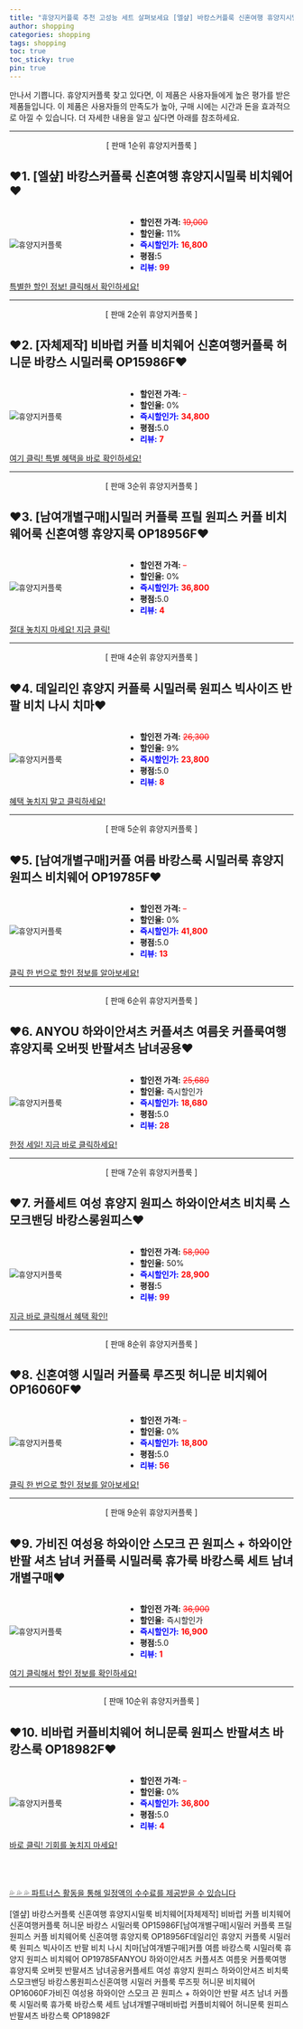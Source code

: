 ```yaml
---
title: "휴양지커플룩 추천 고성능 세트 살펴보세요 [엘샾] 바캉스커플룩 신혼여행 휴양지시밀룩 비치웨어"
author: shopping
categories: shopping
tags: shopping
toc: true
toc_sticky: true
pin: true
---
```

만나서 기쁩니다. 휴양지커플룩 찾고 있다면, 이 제품은 사용자들에게 높은 평가를 받은 제품들입니다. 이 제품은 사용자들의 만족도가 높아, 구매 시에는 시간과 돈을 효과적으로 아낄 수 있습니다. 더 자세한 내용을 알고 싶다면 아래를 참조하세요.

---
<p class="toplist" style="margin: 0 auto; display: block; width: fit-content;">[ 판매 1순위 휴양지커플룩 ]</p>

<h2><strong>❤️1. [엘샾] 바캉스커플룩 신혼여행 휴양지시밀룩 비치웨어❤️</strong></h2>

<div style="display: flex; align-items: center;">
    <div style="flex: 0.4;">
        <img src="https://thumbnail8.coupangcdn.com/thumbnails/remote/230x230ex/image/vendor_inventory/94fd/bc971acd72e271c48384bedfe3900b438da2952454c884225235be264d03.jpg" alt="휴양지커플룩" style="max-width: 100%;">
    </div>
    <div style="flex: 0.6; margin-left: 10px;">
        <ul>
            <li><strong>할인전 가격:</strong> <del style="color: red;">19,000</del></li>
            <li><strong>할인율:</strong> 11%</li>
            <li><span style='color:blue'><strong>즉시할인가:</strong></span> <span style='color:red'><strong>16,800</strong></span></li>
            <li><strong>평점:</strong>5</li>
            <li><span style='color:blue'><strong>리뷰:</strong></span> <span style='color:red'><strong>99</strong></span></li>
        </ul>
    </div>
</div>
<div class="center">
    <a href="https://selin100587001.github.io?lptag=AF9450613&subid=githubio&pageKey=8204954831&traceid=V0-153&itemId=23532183134&vendorItemId=90558469544" class="myButton">
        특별한 할인 정보! 클릭해서 확인하세요!
    </a>
</div>


---
<p class="toplist" style="margin: 0 auto; display: block; width: fit-content;">[ 판매 2순위 휴양지커플룩 ]</p>

<h2><strong>❤️2. [자체제작] 비바럽 커플 비치웨어 신혼여행커플룩 허니문 바캉스 시밀러룩 OP15986F❤️</strong></h2>

<div style="display: flex; align-items: center;">
    <div style="flex: 0.4;">
        <img src="https://thumbnail10.coupangcdn.com/thumbnails/remote/230x230ex/image/vendor_inventory/458d/e16fa6c2b10cc5d6ab7e8df0500116b62053db6281bed7b1955147bfa287.jpg" alt="휴양지커플룩" style="max-width: 100%;">
    </div>
    <div style="flex: 0.6; margin-left: 10px;">
        <ul>
            <li><strong>할인전 가격:</strong> <del style="color: red;">-</del></li>
            <li><strong>할인율:</strong> 0%</li>
            <li><span style='color:blue'><strong>즉시할인가:</strong></span> <span style='color:red'><strong>34,800</strong></span></li>
            <li><strong>평점:</strong>5.0</li>
            <li><span style='color:blue'><strong>리뷰:</strong></span> <span style='color:red'><strong>7</strong></span></li>
        </ul>
    </div>
</div>
<div class="center">
    <a href="https://selin100587001.github.io?lptag=AF9450613&subid=githubio&pageKey=7694590527&traceid=V0-153&itemId=20585100690&vendorItemId=88389547422" class="myButton">
        여기 클릭! 특별 혜택을 바로 확인하세요!
    </a>
</div>


---
<p class="toplist" style="margin: 0 auto; display: block; width: fit-content;">[ 판매 3순위 휴양지커플룩 ]</p>

<h2><strong>❤️3. [남여개별구매]시밀러 커플룩 프릴 원피스 커플 비치웨어룩 신혼여행 휴양지룩 OP18956F❤️</strong></h2>

<div style="display: flex; align-items: center;">
    <div style="flex: 0.4;">
        <img src="https://thumbnail9.coupangcdn.com/thumbnails/remote/230x230ex/image/vendor_inventory/4374/e7e802c675789e1519c72fbc42a81a435a41d67c4aa24be380a87d9bb560.jpg" alt="휴양지커플룩" style="max-width: 100%;">
    </div>
    <div style="flex: 0.6; margin-left: 10px;">
        <ul>
            <li><strong>할인전 가격:</strong> <del style="color: red;">-</del></li>
            <li><strong>할인율:</strong> 0%</li>
            <li><span style='color:blue'><strong>즉시할인가:</strong></span> <span style='color:red'><strong>36,800</strong></span></li>
            <li><strong>평점:</strong>5.0</li>
            <li><span style='color:blue'><strong>리뷰:</strong></span> <span style='color:red'><strong>4</strong></span></li>
        </ul>
    </div>
</div>
<div class="center">
    <a href="https://selin100587001.github.io?lptag=AF9450613&subid=githubio&pageKey=6979045452&traceid=V0-153&itemId=17042601738&vendorItemId=87109095611" class="myButton">
        절대 놓치지 마세요! 지금 클릭!
    </a>
</div>


---
<p class="toplist" style="margin: 0 auto; display: block; width: fit-content;">[ 판매 4순위 휴양지커플룩 ]</p>

<h2><strong>❤️4. 데일리인 휴양지 커플룩 시밀러룩 원피스 빅사이즈 반팔 비치 나시 치마❤️</strong></h2>

<div style="display: flex; align-items: center;">
    <div style="flex: 0.4;">
        <img src="https://thumbnail8.coupangcdn.com/thumbnails/remote/230x230ex/image/vendor_inventory/e23f/bafce14c65cb324c43156c9628235c82066193c400664c9ebf992a3d1965.jpg" alt="휴양지커플룩" style="max-width: 100%;">
    </div>
    <div style="flex: 0.6; margin-left: 10px;">
        <ul>
            <li><strong>할인전 가격:</strong> <del style="color: red;">26,300</del></li>
            <li><strong>할인율:</strong> 9%</li>
            <li><span style='color:blue'><strong>즉시할인가:</strong></span> <span style='color:red'><strong>23,800</strong></span></li>
            <li><strong>평점:</strong>5.0</li>
            <li><span style='color:blue'><strong>리뷰:</strong></span> <span style='color:red'><strong>8</strong></span></li>
        </ul>
    </div>
</div>
<div class="center">
    <a href="https://selin100587001.github.io?lptag=AF9450613&subid=githubio&pageKey=8120438819&traceid=V0-153&itemId=23033301014&vendorItemId=90067055738" class="myButton">
        혜택 놓치지 말고 클릭하세요!
    </a>
</div>


---
<p class="toplist" style="margin: 0 auto; display: block; width: fit-content;">[ 판매 5순위 휴양지커플룩 ]</p>

<h2><strong>❤️5. [남여개별구매]커플 여름 바캉스룩 시밀러룩 휴양지 원피스 비치웨어 OP19785F❤️</strong></h2>

<div style="display: flex; align-items: center;">
    <div style="flex: 0.4;">
        <img src="https://thumbnail10.coupangcdn.com/thumbnails/remote/230x230ex/image/vendor_inventory/6466/ba453d60ec1725402c65fb1d53adf2054356c43cf95c78d19583ff54e448.jpg" alt="휴양지커플룩" style="max-width: 100%;">
    </div>
    <div style="flex: 0.6; margin-left: 10px;">
        <ul>
            <li><strong>할인전 가격:</strong> <del style="color: red;">-</del></li>
            <li><strong>할인율:</strong> 0%</li>
            <li><span style='color:blue'><strong>즉시할인가:</strong></span> <span style='color:red'><strong>41,800</strong></span></li>
            <li><strong>평점:</strong>5.0</li>
            <li><span style='color:blue'><strong>리뷰:</strong></span> <span style='color:red'><strong>13</strong></span></li>
        </ul>
    </div>
</div>
<div class="center">
    <a href="https://selin100587001.github.io?lptag=AF9450613&subid=githubio&pageKey=7636423043&traceid=V0-153&itemId=20279051044&vendorItemId=87684451101" class="myButton">
        클릭 한 번으로 할인 정보를 알아보세요!
    </a>
</div>


---
<p class="toplist" style="margin: 0 auto; display: block; width: fit-content;">[ 판매 6순위 휴양지커플룩 ]</p>

<h2><strong>❤️6. ANYOU 하와이안셔츠 커플셔츠 여름옷 커플룩여행 휴양지룩 오버핏 반팔셔츠 남녀공용❤️</strong></h2>

<div style="display: flex; align-items: center;">
    <div style="flex: 0.4;">
        <img src="https://thumbnail8.coupangcdn.com/thumbnails/remote/230x230ex/image/vendor_inventory/2d0d/61170ccbdad073ab9f45478b7b3feb9af3eec76cbd20babd0bc27deafe3f.jpg" alt="휴양지커플룩" style="max-width: 100%;">
    </div>
    <div style="flex: 0.6; margin-left: 10px;">
        <ul>
            <li><strong>할인전 가격:</strong> <del style="color: red;">25,680</del></li>
            <li><strong>할인율:</strong> 즉시할인가</li>
            <li><span style='color:blue'><strong>즉시할인가:</strong></span> <span style='color:red'><strong>18,680</strong></span></li>
            <li><strong>평점:</strong>5.0</li>
            <li><span style='color:blue'><strong>리뷰:</strong></span> <span style='color:red'><strong>28</strong></span></li>
        </ul>
    </div>
</div>
<div class="center">
    <a href="https://selin100587001.github.io?lptag=AF9450613&subid=githubio&pageKey=7956517143&traceid=V0-153&itemId=21983696553&vendorItemId=90140867685" class="myButton">
        한정 세일! 지금 바로 클릭하세요!
    </a>
</div>


---
<p class="toplist" style="margin: 0 auto; display: block; width: fit-content;">[ 판매 7순위 휴양지커플룩 ]</p>

<h2><strong>❤️7. 커플세트 여성 휴양지 원피스 하와이안셔츠 비치룩 스모크밴딩 바캉스롱원피스❤️</strong></h2>

<div style="display: flex; align-items: center;">
    <div style="flex: 0.4;">
        <img src="https://thumbnail8.coupangcdn.com/thumbnails/remote/230x230ex/image/vendor_inventory/b05f/68acad7c625088e55259aab02fbe8c9b86d6553ad30228b62c3ac31aa7f8.jpg" alt="휴양지커플룩" style="max-width: 100%;">
    </div>
    <div style="flex: 0.6; margin-left: 10px;">
        <ul>
            <li><strong>할인전 가격:</strong> <del style="color: red;">58,900</del></li>
            <li><strong>할인율:</strong> 50%</li>
            <li><span style='color:blue'><strong>즉시할인가:</strong></span> <span style='color:red'><strong>28,900</strong></span></li>
            <li><strong>평점:</strong>5</li>
            <li><span style='color:blue'><strong>리뷰:</strong></span> <span style='color:red'><strong>99</strong></span></li>
        </ul>
    </div>
</div>
<div class="center">
    <a href="https://selin100587001.github.io?lptag=AF9450613&subid=githubio&pageKey=8200353449&traceid=V0-153&itemId=23504086286&vendorItemId=90530503160" class="myButton">
        지금 바로 클릭해서 혜택 확인!
    </a>
</div>


---
<p class="toplist" style="margin: 0 auto; display: block; width: fit-content;">[ 판매 8순위 휴양지커플룩 ]</p>

<h2><strong>❤️8. 신혼여행 시밀러 커플룩 루즈핏 허니문 비치웨어 OP16060F❤️</strong></h2>

<div style="display: flex; align-items: center;">
    <div style="flex: 0.4;">
        <img src="https://thumbnail8.coupangcdn.com/thumbnails/remote/230x230ex/image/vendor_inventory/535f/a9b3325be042cac64d219a8c41ae58693bff3f0d96820381ece2ba642905.jpg" alt="휴양지커플룩" style="max-width: 100%;">
    </div>
    <div style="flex: 0.6; margin-left: 10px;">
        <ul>
            <li><strong>할인전 가격:</strong> <del style="color: red;">-</del></li>
            <li><strong>할인율:</strong> 0%</li>
            <li><span style='color:blue'><strong>즉시할인가:</strong></span> <span style='color:red'><strong>18,800</strong></span></li>
            <li><strong>평점:</strong>5.0</li>
            <li><span style='color:blue'><strong>리뷰:</strong></span> <span style='color:red'><strong>56</strong></span></li>
        </ul>
    </div>
</div>
<div class="center">
    <a href="https://selin100587001.github.io?lptag=AF9450613&subid=githubio&pageKey=7368211563&traceid=V0-153&itemId=19000226210&vendorItemId=87684479644" class="myButton">
        클릭 한 번으로 할인 정보를 알아보세요!
    </a>
</div>


---
<p class="toplist" style="margin: 0 auto; display: block; width: fit-content;">[ 판매 9순위 휴양지커플룩 ]</p>

<h2><strong>❤️9. 가비진 여성용 하와이안 스모크 끈 원피스 + 하와이안 반팔 셔츠 남녀 커플룩 시밀러룩 휴가룩 바캉스룩 세트 남녀개별구매❤️</strong></h2>

<div style="display: flex; align-items: center;">
    <div style="flex: 0.4;">
        <img src="https://thumbnail10.coupangcdn.com/thumbnails/remote/230x230ex/image/vendor_inventory/10f4/ce9063a2c77596d1c53d1d1e945479688aa81e5cc000991ae2af5b8f1528.jpg" alt="휴양지커플룩" style="max-width: 100%;">
    </div>
    <div style="flex: 0.6; margin-left: 10px;">
        <ul>
            <li><strong>할인전 가격:</strong> <del style="color: red;">36,900</del></li>
            <li><strong>할인율:</strong> 즉시할인가</li>
            <li><span style='color:blue'><strong>즉시할인가:</strong></span> <span style='color:red'><strong>16,900</strong></span></li>
            <li><strong>평점:</strong>5.0</li>
            <li><span style='color:blue'><strong>리뷰:</strong></span> <span style='color:red'><strong>1</strong></span></li>
        </ul>
    </div>
</div>
<div class="center">
    <a href="https://selin100587001.github.io?lptag=AF9450613&subid=githubio&pageKey=8218348942&traceid=V0-153&itemId=23612555204&vendorItemId=90638199739" class="myButton">
        여기 클릭해서 할인 정보를 확인하세요!
    </a>
</div>


---
<p class="toplist" style="margin: 0 auto; display: block; width: fit-content;">[ 판매 10순위 휴양지커플룩 ]</p>

<h2><strong>❤️10. 비바럽 커플비치웨어 허니문룩 원피스 반팔셔츠 바캉스룩 OP18982F❤️</strong></h2>

<div style="display: flex; align-items: center;">
    <div style="flex: 0.4;">
        <img src="https://thumbnail8.coupangcdn.com/thumbnails/remote/230x230ex/image/vendor_inventory/5336/07bcd44272e9b7528e58b52520250608fe87d219d20c7f629331ce5b1c17.jpg" alt="휴양지커플룩" style="max-width: 100%;">
    </div>
    <div style="flex: 0.6; margin-left: 10px;">
        <ul>
            <li><strong>할인전 가격:</strong> <del style="color: red;">-</del></li>
            <li><strong>할인율:</strong> 0%</li>
            <li><span style='color:blue'><strong>즉시할인가:</strong></span> <span style='color:red'><strong>36,800</strong></span></li>
            <li><strong>평점:</strong>5.0</li>
            <li><span style='color:blue'><strong>리뷰:</strong></span> <span style='color:red'><strong>4</strong></span></li>
        </ul>
    </div>
</div>
<div class="center">
    <a href="https://selin100587001.github.io?lptag=AF9450613&subid=githubio&pageKey=7636584612&traceid=V0-153&itemId=20279715873&vendorItemId=87366365989" class="myButton">
        바로 클릭! 기회를 놓치지 마세요!
    </a>
</div>

<br><br><br>[💦 💦 💦 파트너스 활동을 통해 일정액의 수수료를 제공받을 수 있습니다](https://link.coupang.com/a/bcpT2c)<br><br>[엘샾] 바캉스커플룩 신혼여행 휴양지시밀룩 비치웨어[자체제작] 비바럽 커플 비치웨어 신혼여행커플룩 허니문 바캉스 시밀러룩 OP15986F[남여개별구매]시밀러 커플룩 프릴 원피스 커플 비치웨어룩 신혼여행 휴양지룩 OP18956F데일리인 휴양지 커플룩 시밀러룩 원피스 빅사이즈 반팔 비치 나시 치마[남여개별구매]커플 여름 바캉스룩 시밀러룩 휴양지 원피스 비치웨어 OP19785FANYOU 하와이안셔츠 커플셔츠 여름옷 커플룩여행 휴양지룩 오버핏 반팔셔츠 남녀공용커플세트 여성 휴양지 원피스 하와이안셔츠 비치룩 스모크밴딩 바캉스롱원피스신혼여행 시밀러 커플룩 루즈핏 허니문 비치웨어 OP16060F가비진 여성용 하와이안 스모크 끈 원피스 + 하와이안 반팔 셔츠 남녀 커플룩 시밀러룩 휴가룩 바캉스룩 세트 남녀개별구매비바럽 커플비치웨어 허니문룩 원피스 반팔셔츠 바캉스룩 OP18982F